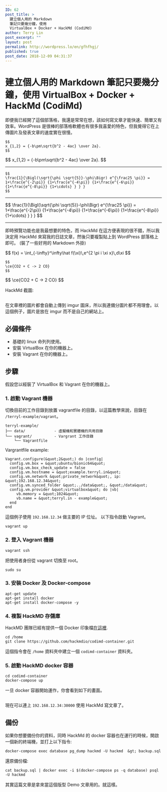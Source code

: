 ```yaml
---
ID: 62
post_title: >
  建立個人用的 Markdown
  筆記只要幾分鐘，使用
  VirtualBox + Docker + HackMd (CodiMd)
author: Terry Lin
post_excerpt: ""
layout: post
permalink: http://wordpress.lo/en/gfhfhgj/
published: true
post_date: 2018-12-09 04:31:37
---
```

<h1>建立個人用的 Markdown 筆記只要幾分鐘，使用 VirtualBox + Docker + HackMd (CodiMd)</h1>
<p>即便我已經開了這個部落格，我還是常常在想，該如何寫文章才能快速、簡單又有效率。WordPress 是很棒的部落格軟體也有很多我喜愛的特色，但我覺得它在上傳圖片及發表文章的速度實在很慢。</p>
<pre><code>$$
x_{1,2} = {-b\pm\sqrt{b^2 - 4ac} \over 2a}.
$$</code></pre>
<p>$$
x_{1,2} = {-b\pm\sqrt{b^2 - 4ac} \over 2a}.
$$</p>
<hr />
<pre><code>$$
\frac{1}{\Bigl(\sqrt{\phi \sqrt{5}}-\phi\Bigr) e^{\frac25 \pi}} = 1+\frac{e^{-2\pi}} {1+\frac{e^{-4\pi}} {1+\frac{e^{-6\pi}} {1+\frac{e^{-8\pi}} {1+\cdots} } } }
$$</code></pre>
<hr />
<p>$$
\frac{1}{\Bigl(\sqrt{\phi \sqrt{5}}-\phi\Bigr) e^{\frac25 \pi}} = 1+\frac{e^{-2\pi}} {1+\frac{e^{-4\pi}} {1+\frac{e^{-6\pi}} {1+\frac{e^{-8\pi}} {1+\cdots} } } }
$$</p>
<hr />
<p>即時預覽功能也是我最想要的特色，而 HackMd 在這方便表現的很不錯，所以我決定用 HackMd 來寫我的日誌文章，然後只要複製貼上到 WordPress 部落格上即可。 (裝了一些好用的 Markdown 外掛)</p>
<p>$$
f(x) = \int_{-\infty}^\infty\hat f(\xi)\,e^{2 \pi i \xi x}\,d\xi
$$</p>
<pre><code>$$
\ce{CO2 + C -&gt; 2 CO}
$$</code></pre>
<p>$$
\ce{CO2 + C -&gt; 2 CO}
$$</p>
<p>HackMd 截圖:</p>
<p><img src="https://i.imgur.com/PY9G8S2.png" alt="" /></p>
<p>在文章裡的圖片都會自動上傳到 imgur 圖床，所以我連備分圖片都不用理會。以這個例子，圖片是放在 imgur 而不是自己的網站上。</p>
<h2>必備條件</h2>
<ul>
<li>基礎的 linux 命列列使用。</li>
<li>安裝 VirtualBox 在你的機器上。</li>
<li>安裝 Vagrant 在你的機器上。</li>
</ul>
<h2>步驟</h2>
<p>假設您以經裝了 VirtualBox 和 Vagrant 在你的機器上。 </p>
<h3>1. 啟動 Vagrant 機器</h3>
<p>切換目前的工作目錄到放置 vagrantfile 的目錄，以這篇教學來說，目錄在 <code>/terryl-example/vagrant</code>。</p>
<pre><code>terryl-example/
├── data/             - 虛擬機和實體機的共用目錄
└── vagrant/          - Vargrant 工作目錄
    └── Vagrantfile</code></pre>
<p>Vargrantfile example:</p>
<pre><code class="language-ruby">Vagrant.configure(&amp;quot;2&amp;quot;) do |config|
  config.vm.box = &amp;quot;ubuntu/bionic64&amp;quot;
  config.vm.box_check_update = false
  config.vm.hostname = &amp;quot;example.terryl.in&amp;quot;
  config.vm.network &amp;quot;private_network&amp;quot;, ip: &amp;quot;192.168.12.34&amp;quot;
  config.vm.synced_folder &amp;quot;../data&amp;quot;, &amp;quot;/data&amp;quot;
  config.vm.provider &amp;quot;virtualbox&amp;quot; do |vb|
     vb.memory = &amp;quot;1024&amp;quot;
     vb.name = &amp;quot;terryl.in - example&amp;quot;
  end
end</code></pre>
<p>這個例子使用 <code>192.168.12.34</code> 做主要的 IP 位址。
以下指令啟動 Vagrant。</p>
<pre><code>vagrant up</code></pre>
<h3>2. 登入 Vagrant 機器</h3>
<pre><code>vagrant ssh</code></pre>
<p>把使用者身份從 vagrant 切換至 root。</p>
<pre><code>sudo su</code></pre>
<h3>3. 安裝 Docker 及 Docker-compose</h3>
<pre><code>apt-get update
apt-get install docker
apt-get install docker-compose -y</code></pre>
<h3>4. 複製 HackMD 存儲庫</h3>
<p>HackMD 團隊已經有提供一個 Docker 印象檔<a href="https://github.com/hackmdio/codimd-container">在這裡</a>.</p>
<pre><code>cd /home
git clone https://github.com/hackmdio/codimd-container.git</code></pre>
<p>這個指令會在 <code>/home</code> 資料夾中建立一個 <code>codimd-container</code> 資料夾。</p>
<h3>5. 啟動 HackMD docker 容器</h3>
<pre><code>cd codimd-container
docker-compose up</code></pre>
<p>一旦 docker 容器開始運作，你會看到如下的畫面。</p>
<p><img src="https://i.imgur.com/muvolXS.png" alt="" /></p>
<p>現在可以連上 <code>192.168.12.34:30000</code> 使用 HackMd 寫文章了。</p>
<h2>備份</h2>
<p>如果你想要備份你的資料，同時 HackMd 的 docker 容器也在運行的時候，開啟一個新的終端機，並打上以下指令:</p>
<pre><code>docker-compose exec database pg_dump hackmd -U hackmd  &amp;gt; backup.sql</code></pre>
<p>還原備份檔:</p>
<pre><code>cat backup.sql | docker exec -i $(docker-compose ps -q database) psql -U hackmd</code></pre>
<p>其實這篇文章是拿來當這個版型 Demo 文章用的。就這樣。</p>